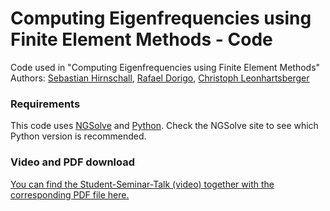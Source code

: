 # Computing Eigenfrequencies using Finite Element Methods - Code
Code used in "Computing Eigenfrequencies using Finite Element Methods"      
Authors: [Sebastian Hirnschall](https://github.com/shirnschall), [Rafael Dorigo](https://github.com/erdieee), [Christoph Leonhartsberger](https://github.com/ChristophLeonhartsberger)

### Requirements
This code uses [NGSolve](https://ngsolve.org/downloads) and [Python](https://www.python.org/). Check the NGSolve site to see which Python version is recommended.

### Video and PDF download
[You can find the Student-Seminar-Talk (video) together with the corresponding PDF file here.](https://blog.hirnschall.net/calculating-eigenfrequencies-using-fem/)
